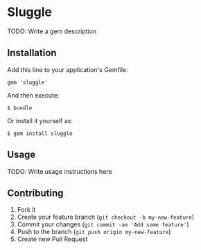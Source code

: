 # Sluggle

TODO: Write a gem description

## Installation

Add this line to your application's Gemfile:

    gem 'sluggle'

And then execute:

    $ bundle

Or install it yourself as:

    $ gem install sluggle

## Usage

TODO: Write usage instructions here

## Contributing

1. Fork it
2. Create your feature branch (`git checkout -b my-new-feature`)
3. Commit your changes (`git commit -am 'Add some feature'`)
4. Push to the branch (`git push origin my-new-feature`)
5. Create new Pull Request
